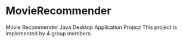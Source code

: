 MovieRecommender
================

Movie Recommender Java Desktop Application Project
This project is implemented by 4 group members.
